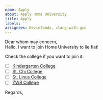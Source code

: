 ```yaml
---
name: Apply
about: Apply Home University
title: Apply
labels: ''
assignees: KevinZonda, clang-with-gcc
---
```


Dear whom may concern,  
Hello. I want to join Home University to lie flat!

Check the college if you want to join it:

- [ ] [Kindergarten College](https://github.com/orgs/HMUniversity/teams/kindergarten-college)
- [ ] [St. Chi College](https://github.com/orgs/HMUniversity/teams/st-chi-college)
- [ ] [St. Linus College](https://github.com/orgs/HMUniversity/teams/st-linus-college)
- [ ] [ZWB College](https://github.com/orgs/HMUniversity/teams/zwb-college)

Regards,  
<YourID>
